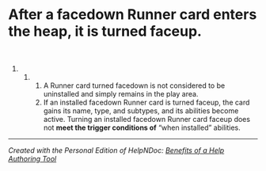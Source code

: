 # After a facedown Runner card enters the heap, it is turned faceup.

&nbsp;

1. &nbsp;
   1. &nbsp;
      1. A Runner card turned facedown is not considered to be uninstalled and simply remains in the play area.
      1. If an installed facedown Runner card is turned faceup, the card gains its name, type, and subtypes, and its abilities become active. Turning an installed facedown Runner card faceup does not **meet the trigger conditions of** “when installed” abilities.

***
_Created with the Personal Edition of HelpNDoc: [Benefits of a Help Authoring Tool](<https://www.helpauthoringsoftware.com>)_
